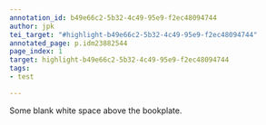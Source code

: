 ```yaml
---
annotation_id: b49e66c2-5b32-4c49-95e9-f2ec48094744
author: jpk
tei_target: "#highlight-b49e66c2-5b32-4c49-95e9-f2ec48094744"
annotated_page: p.idm23882544
page_index: 1
target: highlight-b49e66c2-5b32-4c49-95e9-f2ec48094744
tags:
- test

---
```

Some blank white space above the bookplate.